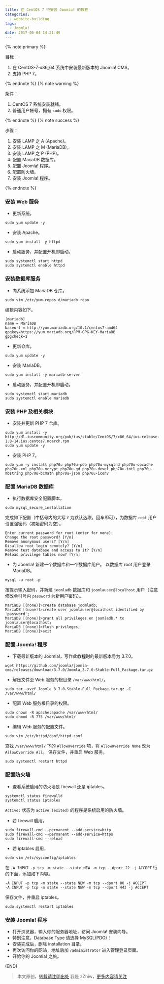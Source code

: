```yaml
---
title: 在 CentOS 7 中安装 Joomla! 的教程
categories:
  - website-building
tags:
  - Joomla!
date: 2017-05-04 14:21:49
---
```

{% note primary %}

目标：
1. 在 CentOS-7-x86_64 系统中安装最新版本的 Joomla! CMS。
2. 支持 PHP 7。

{% endnote %}
{% note warning %}

条件：
1. CentOS 7 系统安装就绪。
2. 普通用户帐号，拥有 `sudo` 权限。

{% endnote %}
{% note success %}

步骤：
1. 安装 LAMP 之 A (Apache)。
2. 安装 LAMP 之 M (MariaDB)。
3. 安装 LAMP 之 P (PHP)。
4. 配置 MariaDB 数据库。
5. 配置 Joomla! 程序。
6. 配置防火墙。
7. 安装 Joomla! 程序。

{% endnote %}
<!-- more -->

### 安装 Web 服务
- 更新系统。
```
sudo yum update -y
```
- 安装 Apache。
```
sudo yum install -y httpd
```
- 启动服务，并配置开机即启动。
```
sudo systemctl start httpd
sudo systemctl enable httpd
```
### 安装数据库服务
- 向系统添加 MariaDB 仓库。
```
sudo vim /etc/yum.repos.d/mariadb.repo
```
  编辑内容如下。
```
[mariadb]
name = MariaDB
baseurl = http://yum.mariadb.org/10.1/centos7-amd64
gpgkey=https://yum.mariadb.org/RPM-GPG-KEY-MariaDB
gpgcheck=1
```
- 更新仓库。
```
sudo yum update -y
```
- 安装 MariaDB。
```
sudo yum install -y mariadb-server
```
- 启动服务，并配置开机即启动。
```
sudo systemctl start mariadb
sudo systemctl enable mariadb
```
### 安装 PHP 及相关模块
- 安装并更新 PHP 7 仓库。
```
sudo yum install -y http://dl.iuscommunity.org/pub/ius/stable/CentOS/7/x86_64/ius-release-1.0-14.ius.centos7.noarch.rpm
sudo yum update -y
```
- 安装 PHP 7。
```
sudo yum -y install php70u php70u-pdo php70u-mysqlnd php70u-opcache php70u-xml php70u-mcrypt php70u-gd php70u-devel php70u-intl php70u-mbstring php70u-bcmath php70u-json php70u-iconv
```
### 配置 MariaDB 数据库
- 执行数据库安全配置脚本。
```
sudo mysql_secure_installation
```
  完成如下配置（中括号内的大写 `Y` 为默认选项，回车即可），为数据库 `root` 用户设置强密码（初始密码为空）。
```
Enter current password for root (enter for none):
Change the root password? [Y/n]
Remove anonymous users? [Y/n]
Disallow root login remotely? [Y/n]
Remove test database and access to it? [Y/n]
Reload privilege tables now? [Y/n]
```
- 为 Joomla! 新建一个数据库和一个数据库用户。
  以数据库 root 用户登录 MariaDB。
```
mysql -u root -p
```
  按提示输入密码，并新建 `joomladb` 数据库和 `joomlauser@localhost` 用户（注意修改单引号内 `password` 为新用户密码）。
```
MariaDB [(none)]>create database joomladb;
MariaDB [(none)]>create user joomlauser@localhost identified by 'password';
MariaDB [(none)]>grant all privileges on joomladb.* to joomlauser@localhost;
MariaDB [(none)]>flush privileges;
MariaDB [(none)]>exit
```
### 配置 Joomla! 程序
- 下载最新版本的 Joomla!，写作此教程时的最新版本号为 3.7.0。
```
wget https://github.com/joomla/joomla-cms/releases/download/3.7.0/Joomla_3.7.0-Stable-Full_Package.tar.gz
```
- 解压文件至 Web 服务的根目录 `/var/www/html/`。
```
sudo tar -xvzf Joomla_3.7.0-Stable-Full_Package.tar.gz -C /var/www/html/
```
- 配置 Web 服务根目录的权限。
```
sudo chown -R apache:apache /var/www/html/
sudo chmod -R 775 /var/www/html/
```
- 编辑 Web 服务的配置文件。
```
sudo vim /etc/httpd/conf/httpd.conf
```
  查找 `/var/www/html/` 下的 `AllowOverride` 项，将 `AllowOverride None` 改为 `AllowOverride All`。
  保存文件，并重启 Web 服务。
```
sudo systemctl restart httpd
```
### 配置防火墙
- 查看系统启用的防火墙是 firewall 还是 iptables。
```
systemctl status firewalld
systemctl status iptables
```
  `Active:` 状态为 `active (exited)` 的程序是系统启用的防火墙。
- 若 firewall 启用，
```
sudo firewall-cmd --permanent --add-service=http
sudo firewall-cmd --permanent --add-service=https
sudo firewall-cmd --reload
```
- 若 iptables 启用，
```
sudo vim /etc/sysconfig/iptables
```
  在 `-A INPUT -p tcp -m state --state NEW -m tcp --dport 22 -j ACCEPT` 行的下面，添加如下内容。
```
-A INPUT -p tcp -m state --state NEW -m tcp --dport 80 -j ACCEPT
-A INPUT -p tcp -m state --state NEW -m tcp --dport 443 -j ACCEPT
```
  保存文件，并重启 iptables。
```
sudo systemctl restart iptables
```
### 安装 Joomla! 程序
- 打开浏览器，输入你的服务器地址，访问 Joomla! 安装向导。
- 特别注意，Database Type 请选择 MySQL(PDO)！
- 安装完成后，删除 installation 目录。
- 再次访问你的网站，地址后加 `/administrator` 进入管理登录页面。
- 开始你的 Joomla! 之旅。

(END)

> 本文原创，[转载请注明出处](http://blog.zhengzhiwei.net/2017/05/04/install-joomla-cms-on-centos-7/)
> 我是 zZhiw，[更多内容请关注](https://zhengzhiwei.net)

